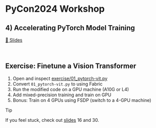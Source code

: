 # PyCon2024 Workshop

## 4) Accelerating PyTorch Model Training

[🔗 Slides](https://sebastianraschka.com/pdf/pycon2024/04-accelerating-pytorch_compressed.pdf)

&nbsp;

## Exercise: Finetune a Vision Transformer


1. Open and inspect [exercise/01_pytorch-vit.py](exercise/01_pytorch-vit.py) 
2. Convert `01_pytorch-vit.py` to using Fabric
3. Run the modified code on a GPU machine (A10G or L4)
4. Add mixed-precision training and train on GPU
5. Bonus: Train on 4 GPUs using FSDP (switch to a 4-GPU machine)

> [!TIP]
> If you feel stuck, check out [slides](https://sebastianraschka.com/pdf/pycon2024/04-accelerating-pytorch_compressed.pdf) 16 and 30.
